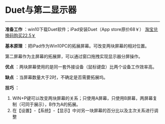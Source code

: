# Duet与第二显示器

---

 **准备工作** ：win10下载Duet软件；iPad安装Duet（App store原价68￥） [淘宝兑换码购买22.5￥](http://c.b6wq.com/h.nym1w9?cv=Lz9c0Y6gnnq&sm=f30c50) 

 **基本原理** ：把iPad作为Win10PC的拓展屏幕。可改变两块屏幕的相对位置。

第二屏幕作为主屏幕的拓展屏，可以通过窗口拖拽实现显示器分屏操作。

 **优点** ：两块屏幕使用的是同一套外接设备（鼠标键盘）比两个设备工作效率高。

 **缺点** ：当屏幕数量大于2时，不确定是否需要拓展坞。

 **技巧** ：

1. WIN+P键可以改变两块屏幕的关系；只使用A屏幕，只使用B屏幕，两屏幕复制（可同于展示），B作为A的拓展。
2. 在【设置】-【系统】-【显示】中对另一块屏幕的百分比以及主次关系进行调整